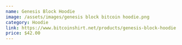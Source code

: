 ```yaml
---
name: Genesis Block Hoodie
image: /assets/images/genesis block bitcoin hoodie.png
category: Hoodie
link: https://www.bitcoinshirt.net/products/genesis-block-hoodie
price: $42.00
---
```

